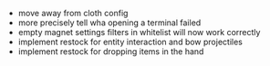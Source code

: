 - move away from cloth config
- more precisely tell wha opening a terminal failed
- empty magnet settings filters in whitelist will now work correctly
- implement restock for entity interaction and bow projectiles
- implement restock for dropping items in the hand
